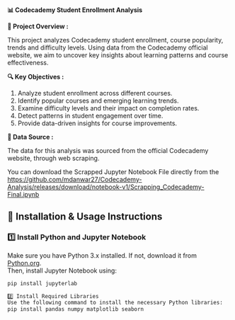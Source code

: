 **📊 Codecademy Student Enrollment Analysis**

**📌 Project Overview :**

This project analyzes Codecademy student enrollment, course popularity, trends and difficulty levels. Using data from the Codecademy official website, we aim to uncover key insights about learning patterns and course effectiveness.

**🔍 Key Objectives :**

1. Analyze student enrollment across different courses.
2. Identify popular courses and emerging learning trends.
3. Examine difficulty levels and their impact on completion rates.
4. Detect patterns in student engagement over time.
5. Provide data-driven insights for course improvements.

**📂 Data Source :**

The data for this analysis was sourced from the official Codecademy website, through web scraping.

You can download the Scrapped Jupyter Notebook File directly from the https://github.com/mdanwar27/Codecademy-Analysis/releases/download/notebook-v1/Scrapping_Codecademy-Final.ipynb

## 🔧 Installation & Usage Instructions

### 1️⃣ Install Python and Jupyter Notebook  
Make sure you have Python 3.x installed. If not, download it from [Python.org](https://www.python.org/).  
Then, install Jupyter Notebook using:  
```bash
pip install jupyterlab

2️⃣ Install Required Libraries
Use the following command to install the necessary Python libraries:
pip install pandas numpy matplotlib seaborn
